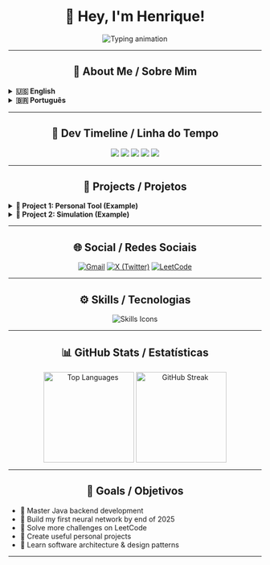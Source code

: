 <h1 align="center">👋 Hey, I'm Henrique!</h1>

<p align="center">
  <img src="https://readme-typing-svg.demolab.com?font=Fira+Code&size=28&pause=2000&color=0D90F2&center=true&width=600&lines=Junior+Backend+Developer;Python+%7C+C%2B%2B+%7C+Java;Tech+Enthusiast+and+Problem+Solver" alt="Typing animation" />
</p>

---

<h2 align="center">📖 About Me / Sobre Mim</h2>

<details>
  <summary><strong>🇺🇸 English</strong></summary>

  Hey! I'm Henrique, a passionate junior backend developer from Brazil. I started learning Python in October 2024 and since then have built several hands-on projects to sharpen my skills. I’m exploring C++ and diving into Java backend development. I’m 16 years old and love problem-solving through code. Building tools, simulations, and experimenting with new tech are my jam!

</details>

<details>
  <summary><strong>🇧🇷 Português</strong></summary>

  Fala aí! Me chamo Henrique, sou um desenvolvedor backend júnior do Brasil. Comecei a estudar Python em outubro de 2024 e desde então fiz vários projetos práticos pra consolidar o aprendizado. Também explorei C++ e estou me aprofundando em Java para backend. Tenho 16 anos e sou apaixonado por resolver problemas com código. Curto criar ferramentas, simulações e testar tecnologias novas.

</details>

---

<h2 align="center">📅 Dev Timeline / Linha do Tempo</h2>

<p align="center">
  <img src="https://img.shields.io/badge/Oct_2024-Started_Python-blue?style=for-the-badge" />
  <img src="https://img.shields.io/badge/Jan_2025-First_Projects-green?style=for-the-badge" />
  <img src="https://img.shields.io/badge/Mar_2025-Explored_CPP-orange?style=for-the-badge" />
  <img src="https://img.shields.io/badge/May_2025-Started_Java-yellow?style=for-the-badge" />
  <img src="https://img.shields.io/badge/Jun_2025-Building_Projects-purple?style=for-the-badge" />
</p>

---

<h2 align="center">🚀 Projects / Projetos</h2>

<p align="center">
  <details>
    <summary><strong>🔹 Project 1: Personal Tool (Example)</strong></summary>
    <br>
    <p><b>Description:</b> A CLI tool I built to automate my daily tasks and improve productivity.</p>
    <p><b>Technologies:</b> Python, Git</p>
    <p><b>GitHub:</b> <a href="https://github.com/lemavos/tool-project">github.com/lemavos/tool-project</a></p>
  </details>

  <details>
    <summary><strong>🔹 Project 2: Simulation (Example)</strong></summary>
    <br>
    <p><b>Description:</b> A simulation project to understand algorithms and data structures better.</p>
    <p><b>Technologies:</b> C++</p>
    <p><b>GitHub:</b> <a href="https://github.com/lemavos/simulation-project">github.com/lemavos/simulation-project</a></p>
  </details>
</p>

---

<h2 align="center">🌐 Social / Redes Sociais</h2>

<p align="center">
  <a href="mailto:henriquelsilva911@gmail.com" target="_blank"><img src="https://img.shields.io/badge/Gmail-D14836?style=for-the-badge&logo=gmail&logoColor=white" alt="Gmail" /></a>
  <a href="https://x.com/lemavoos" target="_blank"><img src="https://img.shields.io/badge/X-000000?style=for-the-badge&logo=twitter&logoColor=white" alt="X (Twitter)" /></a>
  <a href="https://leetcode.com/lemavoos" target="_blank"><img src="https://img.shields.io/badge/LeetCode-FFA116?style=for-the-badge&logo=leetcode&logoColor=black" alt="LeetCode" /></a>
</p>

---

<h2 align="center">⚙️ Skills / Tecnologias</h2>

<p align="center">
  <img src="https://skillicons.dev/icons?i=python,cpp,java,git,github,vscode,linux" alt="Skills Icons" />
</p>

---

<h2 align="center">📊 GitHub Stats / Estatísticas</h2>

<p align="center">
  <img 
    align="center" 
    alt="Top Languages" 
    height="180" 
    src="https://github-readme-stats.vercel.app/api/top-langs/?username=lemavos&theme=monokai&show_icons=true&hide_border=false&layout=compact" 
  />
  <img 
    align="center" 
    alt="GitHub Streak" 
    height="180" 
    src="https://github-readme-streak-stats.herokuapp.com/?user=lemavos&theme=monokai&hide_border=false" 
  />
</p>

---

<h2 align="center">🎯 Goals / Objetivos</h2>

<ul style="max-width: 600px; margin: auto;">
  <li>🔸 Master Java backend development</li>
  <li>🔸 Build my first neural network by end of 2025</li>
  <li>🔸 Solve more challenges on LeetCode</li>
  <li>🔸 Create useful personal projects</li>
  <li>🔸 Learn software architecture & design patterns</li>
</ul>

---

